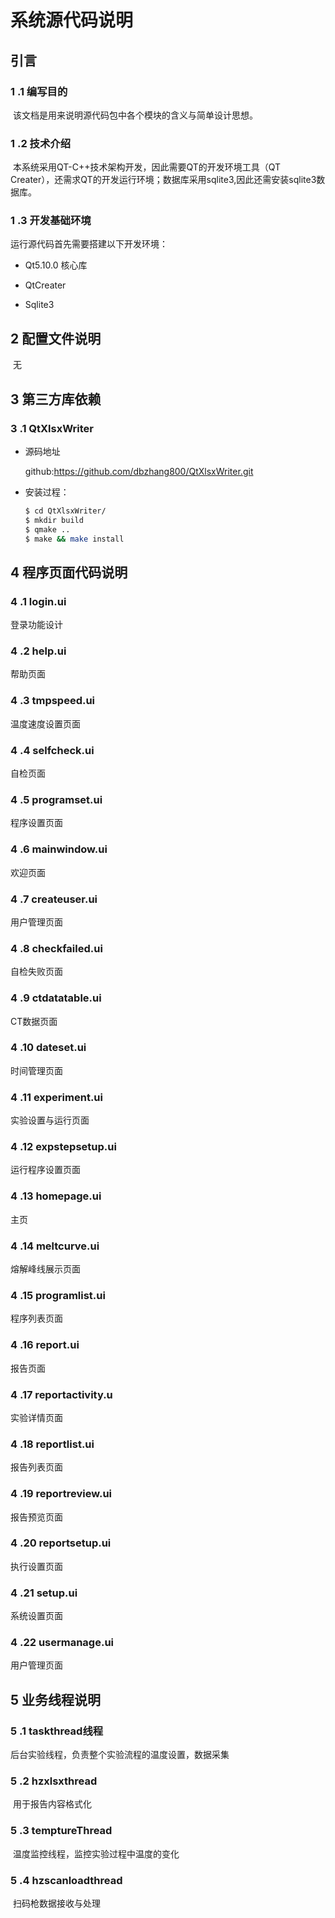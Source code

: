  

# 系统源代码说明

## 引言

### 1 .1 编写目的

​	该文档是用来说明源代码包中各个模块的含义与简单设计思想。

### 1 .2 技术介绍

​	本系统采用QT-C++技术架构开发，因此需要QT的开发环境工具（QT Creater），还需求QT的开发运行环境；数据库采用sqlite3,因此还需安装sqlite3数据库。

### 1 .3 开发基础环境 

运行源代码首先需要搭建以下开发环境：

- Qt5.10.0 核心库

- QtCreater

- Sqlite3

## **2**  配置文件说明

​	无

## **3**  第三方库依赖

### 3 .1 QtXlsxWriter

- 源码地址

  github:https://github.com/dbzhang800/QtXlsxWriter.git

- 安装过程：

  ```bash
  $ cd QtXlsxWriter/
  $ mkdir build
  $ qmake ..
  $ make && make install
  ```

 

## **4**  程序页面代码说明

### 4 .1 login.ui

登录功能设计

### 4 .2 help.ui

帮助页面

### 4 .3 tmpspeed.ui

温度速度设置页面

### 4 .4 selfcheck.ui

自检页面

### 4 .5 programset.ui

程序设置页面

### 4 .6 mainwindow.ui

欢迎页面

### 4 .7 createuser.ui

用户管理页面

### 4 .8 checkfailed.ui

自检失败页面

### 4 .9 ctdatatable.ui

CT数据页面

### 4 .10 dateset.ui

时间管理页面

### 4 .11 experiment.ui

实验设置与运行页面

### 4 .12 expstepsetup.ui

运行程序设置页面

### 4 .13 homepage.ui

主页

### 4 .14 meltcurve.ui

熔解峰线展示页面

### 4 .15 programlist.ui

程序列表页面

### 4 .16 report.ui

报告页面

### 4 .17 reportactivity.u

实验详情页面

### 4 .18 reportlist.ui

报告列表页面

### 4 .19 reportreview.ui

报告预览页面

### 4 .20 reportsetup.ui

执行设置页面

### 4 .21 setup.ui

系统设置页面

### 4 .22 usermanage.ui

用户管理页面

 

## **5**  业务线程说明

### 5 .1 taskthread线程

后台实验线程，负责整个实验流程的温度设置，数据采集

### 5 .2 hzxlsxthread

​	 用于报告内容格式化

### 5 .3 temptureThread

​	温度监控线程，监控实验过程中温度的变化

### 5 .4 hzscanloadthread

​	扫码枪数据接收与处理